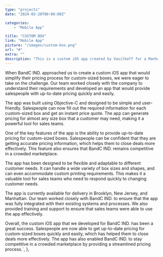 ```yaml
---
type: "projects"
date: "2024-03-20T00:00:00Z"

categories:
    - "Mobile App"

title: "CUSTOM BOX"
link: "Mobile App"
picture: "/images/custom-box.png"
url: "#"
extra: ""
description: "This is a custom iOS app created by Vasilkoff for a Manhattan-based company. It simplifies the process of getting pricing for custom-sized boxes and enables salespeople to get up-to-date pricing quickly and easily. The app is available for delivery in Brooklyn, New Jersey, and Manhattan."
---
```

When BandC IND. approached us to create a custom iOS app that would simplify their pricing process for custom-sized boxes, we were eager to take on the challenge. Our team worked closely with the company to understand their requirements and developed an app that would provide salespeople with up-to-date pricing quickly and easily.

The app was built using Objective-C and designed to be simple and user-friendly. Salespeople can now fill out the required information for each custom-sized box and get an instant price quote. The app can generate pricing for almost any size box that a customer may need, making it a powerful tool for sales teams.

One of the key features of the app is the ability to provide up-to-date pricing for custom-sized boxes. Salespeople can be confident that they are getting accurate pricing information, which helps them to close deals more effectively. This feature also ensures that BandC IND. remains competitive in a crowded marketplace.

The app has been designed to be flexible and adaptable to different customer needs. It can handle a wide variety of box sizes and shapes, and can even accommodate custom printing requirements. This makes it a valuable tool for sales teams who need to respond quickly to changing customer needs.

The app is currently available for delivery in Brooklyn, New Jersey, and Manhattan. Our team worked closely with BandC IND. to ensure that the app was fully integrated with their existing systems and processes. We also provided training and support to ensure that sales teams were able to use the app effectively.

Overall, the custom iOS app that we developed for BandC IND. has been a great success. Salespeople are now able to get up-to-date pricing for custom-sized boxes quickly and easily, which has helped them to close deals more effectively. The app has also enabled BandC IND. to stay competitive in a crowded marketplace by providing a streamlined pricing process.`,
    },